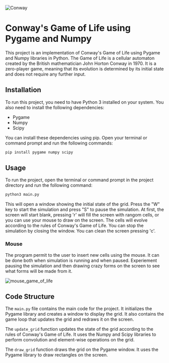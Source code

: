 ![Conway](https://user-images.githubusercontent.com/95108526/229960089-4e04394c-61a1-47b3-acfa-5d54c9ea20ca.PNG)

# Conway's Game of Life using Pygame and Numpy

This project is an implementation of Conway's Game of Life using Pygame and Numpy libraries in Python. The Game of Life is a cellular automaton created by the British mathematician John Horton Conway in 1970. It is a zero-player game, meaning that its evolution is determined by its initial state and does not require any further input.

## Installation

To run this project, you need to have Python 3 installed on your system. You also need to install the following dependencies:

- Pygame
- Numpy
- Scipy

You can install these dependencies using pip. Open your terminal or command prompt and run the following commands:

```sh
pip install pygame numpy scipy
```
## Usage

To run the project, open the terminal or command prompt in the project directory and run the following command:

```sh
python3 main.py
```
This will open a window showing the initial state of the grid. Press the "W" key to start the simulation and press "S" to pause the simulation. At first, the screen will start blank, pressing 'r' will fill the screen with rangom cells, or you can use your mouse to draw on the screen. The cells will evolve according to the rules of Conway's Game of Life. You can stop the simulation by closing the window. You can clean the screen pressing 'c'.

### Mouse

The program permit to the user to insert new cells using the mouse. It can be done both when simulation is running and when paused. Experiement pausing the simulation and then drawing crazy forms on the screen to see what forms will be made from it.

![mouse_game_of_life](https://user-images.githubusercontent.com/95108526/229960132-6ca1fa20-adb9-4d38-a27f-3e21c776e1b3.PNG)

## Code Structure

The `main.py` file contains the main code for the project. It initializes the Pygame library and creates a window to display the grid. It also contains the game loop that updates the grid and redraws it on the screen.

The `update_grid` function updates the state of the grid according to the rules of Conway's Game of Life. It uses the Numpy and Scipy libraries to perform convolution and element-wise operations on the grid.

The `draw_grid` function draws the grid on the Pygame window. It uses the Pygame library to draw rectangles on the screen.
